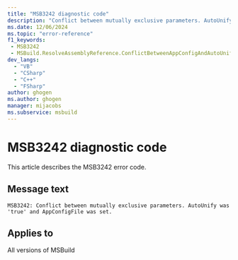 ```yaml
---
title: "MSB3242 diagnostic code"
description: "Conflict between mutually exclusive parameters. AutoUnify was 'true' and AppConfigFile was set."
ms.date: 12/06/2024
ms.topic: "error-reference"
f1_keywords:
 - MSB3242
 - MSBuild.ResolveAssemblyReference.ConflictBetweenAppConfigAndAutoUnify
dev_langs:
  - "VB"
  - "CSharp"
  - "C++"
  - "FSharp"
author: ghogen
ms.author: ghogen
manager: mijacobs
ms.subservice: msbuild
---
```


# MSB3242 diagnostic code

<!-- :::ErrorDefinitionDescription::: -->
<!-- :::editable-content name="introDescription"::: -->
This article describes the MSB3242 error code.
<!-- :::editable-content-end::: -->

## Message text

`MSB3242: Conflict between mutually exclusive parameters. AutoUnify was 'true' and AppConfigFile was set.`

<!-- :::editable-content name="postOutputDescription"::: -->
<!--
{StrBegin="MSB3242: "}
-->
<!-- :::editable-content-end::: -->
<!-- :::ErrorDefinitionDescription-end::: -->

## Applies to

All versions of MSBuild
